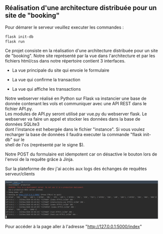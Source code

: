 ## Réalisation d'une architecture distribuée pour un site de "booking"


Pour démarer le serveur veuillez executer les commandes : 
```
flask init-db  
flask run
```

Ce projet consiste en la réalisation d'une architecture distribuée pour un site de "booking".
Notre site représenté par la vue dans l'architecture et par les fichiers html/css dans notre répertoire contient 3 interfaces.

- La vue principale du site qui envoie le formulaire 

- La vue qui confirme la transaction 

- La vue qui affiche les transactions

Notre webserver réalisé en Python sur Flask va instancier une base de donnée contenant les vols et communiquer avec une API REST dans le fichier API.py.  
Les modules de API.py seront utilisé par vue.py du webserver flask. Le webserver va faire un appel et stocker les données dans la base de données SQLite3  
dont l'instance est hebergée dans le fichier "instance". Si vous voulez recharger la base de données il faudra executer la commande "flask init-db" sur le  
shell de l'os (représenté par le signe $).

Notre POST du formulaire est idempotent car on désactive le bouton lors de l'envoi de la requête grâce à Jinja. 

Sur la plateforme de dev j'ai accès aux logs des échanges de requêtes serveur/clients

![alt text](https://github.com/Mrasipila/tp-architecture/blob/IA1-Befa-Airlines/IA1-Befa-Airlines/projet/images/dev.png)

Pour accéder à la page aller à l'adresse "http://127.0.0.1:5000/index"
